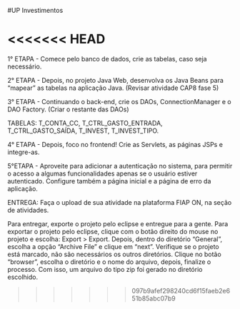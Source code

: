 #UP Investimentos

<<<<<<< HEAD
=======
1° ETAPA - Comece pelo banco de dados, crie as tabelas, caso seja necessário. 

2° ETAPA - Depois, no projeto Java Web, desenvolva os Java Beans para “mapear” as tabelas na aplicação Java. (Revisar atividade CAP8 fase 5) 

3° ETAPA - Continuando o back-end, crie os DAOs, ConnectionManager e o DAO Factory. (Criar o restante das DAOs) 

TABELAS:  T_CONTA_CC, T_CTRL_GASTO_ENTRADA, T_CTRL_GASTO_SAÍDA, T_INVEST, T_INVEST_TIPO. 

4° ETAPA - Depois, foco no frontend! Crie as Servlets, as páginas JSPs e integre-as. 

5°ETAPA - Aproveite para adicionar a autenticação no sistema, para permitir o acesso a algumas funcionalidades apenas se o usuário estiver autenticado. Configure também a página inicial e a página de erro da aplicação. 

ENTREGA: Faça o upload de sua atividade na plataforma FIAP ON, na seção de atividades. 

Para entregar, exporte o projeto pelo eclipse e entregue para a gente. Para exportar o projeto pelo eclipse, clique com o botão direito do mouse no projeto e escolha: Export > Export. Depois, dentro do diretório “General”, escolha a opção “Archive File” e clique em “next”. Verifique se o projeto está marcado, não são necessários os outros diretórios. Clique no botão “browser”, escolha o diretório e o nome do arquivo, depois, finalize o processo. Com isso, um arquivo do tipo zip foi gerado no diretório escolhido. 
>>>>>>> 097b9afef298240cd6f15faeb2e651b85abc07b9
